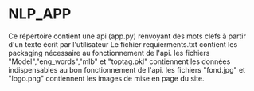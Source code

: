 # NLP_APP
Ce répertoire contient une api (app.py) renvoyant des mots clefs à partir d'un texte écrit par l'utilisateur
Le fichier requierments.txt contient les packaging nécessaire au fonctionnement de l'api.
les fichiers "Model","eng_words","mlb" et "toptag.pkl" contiennent les données indispensables au bon fonctionnement de l'api.
les fichiers "fond.jpg" et "logo.png" contiennent les images de mise en page du site.
